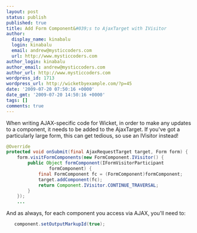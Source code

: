 ```yaml
---
layout: post
status: publish
published: true
title: Add Form Component&#039;s to AjaxTarget with IVisitor
author:
  display_name: kinabalu
  login: kinabalu
  email: andrew@mysticcoders.com
  url: http://www.mysticcoders.com
author_login: kinabalu
author_email: andrew@mysticcoders.com
author_url: http://www.mysticcoders.com
wordpress_id: 1713
wordpress_url: http://wicketbyexample.com/?p=45
date: '2009-07-20 07:50:16 +0000'
date_gmt: '2009-07-20 14:50:16 +0000'
tags: []
comments: true
---
```

When writing AJAX-specific code for Wicket, in order to make any updates to a component, it needs to be added to the AjaxTarget.  If you've got a particularly large form, this can get tedious, so use an IVisitor instead!
<a id="more"></a><a id="more-1713"></a>

``` java
@Override
protected void onSubmit(final AjaxRequestTarget target, Form form) {
    form.visitFormComponents(new FormComponent.IVisitor() {
        public Object formComponent(IFormVisitorParticipant
                formComponent) {
            final FormComponent fc = (FormComponent)formComponent;
            target.addComponent(fc);
            return Component.IVisitor.CONTINUE_TRAVERSAL;
        }
    });
    ...
```

And as always, for each component you access via AJAX, you'll need to:

``` java
   component.setOutputMarkupId(true);
```
